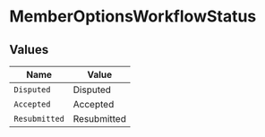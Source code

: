 # MemberOptionsWorkflowStatus


## Values

| Name          | Value         |
| ------------- | ------------- |
| `Disputed`    | Disputed      |
| `Accepted`    | Accepted      |
| `Resubmitted` | Resubmitted   |